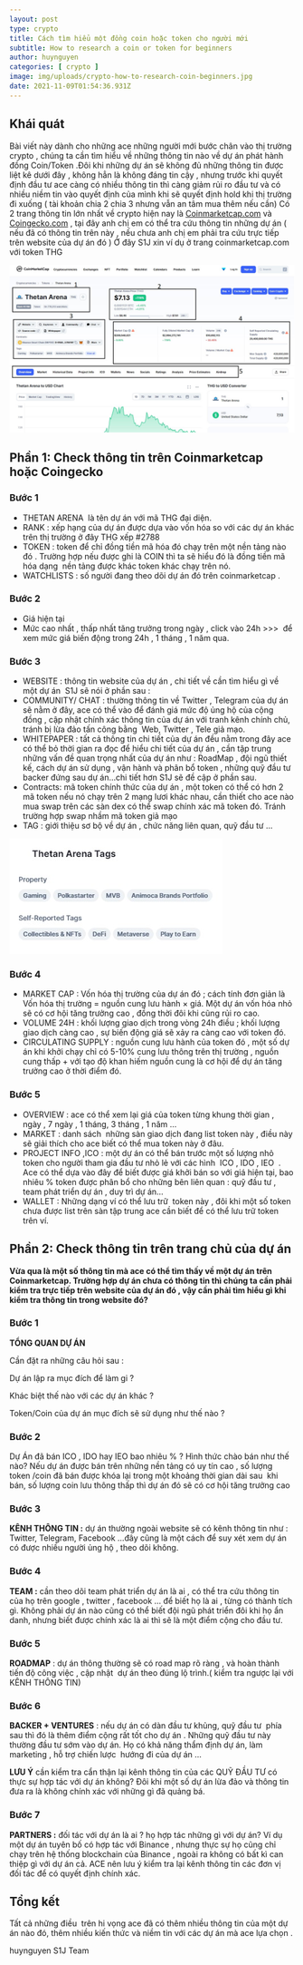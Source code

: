 ```yaml
---
layout: post
type: crypto
title: Cách tìm hiểu một đồng coin hoặc token cho người mới
subtitle: How to research a coin or token for beginners
author: huynguyen
categories: [ crypto ]
image: img/uploads/crypto-how-to-research-coin-beginners.jpg
date: 2021-11-09T01:54:36.931Z
---
```

## Khái quát

Bài viết này dành cho những ace những người mới bước chân vào thị trường crypto , chúng ta cần tìm hiểu về những thông tin nào về dự án phát hành đồng Coin/Token .Đôi khi những dự án sẽ không đủ những thông tin được liệt kê dưới đây , không hẳn là không đáng tin cậy  , nhưng trước khi quyết định đầu tư ace càng có nhiều thông tin thì càng giảm rủi ro đầu tư và có nhiều niềm tin vào quyết định của mình khi sẽ quyết định hold khi thị trường đi xuống ( tài khoản chia 2 chia 3 nhưng vẫn an tâm mua thêm nếu cần)
Có 2 trang thông tin lớn nhất về crypto hiện nay là [Coinmarketcap.com](https://coinmarketcap.com/) và [Coingecko.com](https://www.coingecko.com/en) , tại đây anh chị em có thể tra cứu thông tin  những dự án ( nếu đã có thông tin trên này , nếu chưa anh chị em phải tra cứu trực tiếp trên website của dự án đó )
Ở đây S1J xin ví dụ ở trang coinmarketcap.com với token THG

![THG](/img/uploads/crypto-how-to-research-coin-beginners_2.jpg)

## Phần 1: Check thông tin trên Coinmarketcap hoặc Coingecko

### Bước 1

* THETAN ARENA  là tên dự án với mã THG đại diện.
* RANK : xếp hạng của dự án được dựa vào vốn hóa so với các dự án khác trên thị trường ở đây THG xếp #2788
* TOKEN : token để chỉ đồng tiền mã hóa đó chạy trên một nền tảng nào đó . Trường hợp nếu được ghi là COIN thì ta sẽ hiểu đó là đồng tiền mã hóa dạng  nền tảng được khác token khác chạy trên nó.
* WATCHLISTS : số người đang theo dõi dự án đó trên coinmarketcap .

### Bước 2

* Giá hiện tại 
* Mức cao nhất , thấp nhất tăng trưởng trong ngày , click vào 24h >>>  để xem mức giá biến động trong 24h , 1 tháng , 1 năm qua.

### Bước 3

* WEBSITE : thông tin website của dự án , chi tiết về cần tìm hiểu gì về một dự án  S1J sẽ nói ở phần sau :
* COMMUNITY/ CHAT : thường thông tin về Twitter , Telegram của dự án sẽ nằm ở đây, ace có thể vào để đánh giá mức độ ủng hộ của cộng đồng , cập nhật chính xác thông tin của dự án với tranh kênh chính chủ, tránh bị lừa đảo tấn công bằng  Web, Twitter , Tele giả mạo.
* WHITEPAPER : tất cả thông tin chi tiết của dự án đều nằm trong đây ace có thể bỏ thời gian ra đọc để hiểu chi tiết của dự án , cần tập trung những vấn đề quan trọng nhất của dự án như : RoadMap , đội ngũ thiết kế, cách dự án sử dụng , vận hành và phân bổ token , những quỹ đầu tư backer đứng sau dự án…chi tiết hơn S1J sẽ đề cập ở phần sau.
* Contracts: mã token chính thức của dự án , một token có thể có hơn 2 mã token nếu nó chạy trên 2 mạng lươi khác nhau, cần thiết cho ace nào mua swap trên các sàn dex có thể swap chính xác mã token đó. Tránh trường hợp swap nhầm mã token giả mạo
* TAG : giới thiệu sơ bộ về dự án , chức năng liên quan, quỹ đầu tư ...

![](/img/uploads/crypto-how-to-research-coin-beginners_3.jpg)

### Bước 4

* MARKET CAP : Vốn hóa thị trường của dự án đó ; cách tính đơn giản là Vốn hóa thị trường = nguồn cung lưu hành × giá. Một dự án vốn hóa nhỏ sẽ có cơ hội tăng trưởng cao , đồng thời đôi khi cũng rủi ro cao.
* VOLUME 24H : khối lượng giao dịch trong vòng 24h điều ; khối lượng giao dịch càng cao , sự biến động giá sẽ xảy ra càng cao với token đó.
* CIRCULATING SUPPLY : nguồn cung lưu hành của token đó , một số dự án khi khởi chạy chỉ có 5-10% cung lưu thông trên thị trường , nguồn cung thấp + với tạo độ khan hiếm nguồn cung là cơ hội để dự án tăng trưởng cao ở thời điểm đó.

### Bước 5

* OVERVIEW : ace có thể xem lại giá của token từng khung thời gian , ngày , 7 ngày , 1 tháng, 3 tháng , 1 năm …
* MARKET : danh sách  những sàn giao dịch đang list token này , điều này sẽ giải thích cho ace biết có thể mua token này ở đâu.
* PROJECT INFO ,ICO : một dự án có thể bán trước một số lượng nhỏ token cho người tham gia đầu tư nhỏ lẻ với các hình  ICO , IDO , IEO  . Ace có thể dựa vào đây để biết được giá khởi bán so với giá hiện tại, bao nhiêu % token được phân bổ cho những bên liên quan : quỹ đầu tư , team phát triển dự án , duy trì dự án…
* WALLET : Những dạng ví có thể lưu trữ  token này , đôi khi một số token chưa được list trên sàn tập trung ace cần biết để có thể lưu trữ token trên ví.

## Phần 2: Check thông tin trên trang chủ của dự án

**Vừa qua là một số thông tin mà ace có thể tìm thấy về một dự án trên Coinmarketcap. Trường hợp dự án chưa có thông tin thì chúng ta cần phải kiểm tra trực tiếp trên website của dự án đó , vậy cần phải tìm hiểu gì khi  kiểm tra thông tin trong website đó?**

### Bước 1

**TỔNG QUAN DỰ ÁN** 

Cần đặt ra những câu hỏi sau :

Dự án lập ra mục đích để làm gi ? 

Khác biệt thế nào với các dự án khác ?

Token/Coin của dự án mục đích sẽ sử dụng như thế nào ?

### Bước 2

Dự Án đã bán ICO , IDO hay IEO bao nhiêu % ? Hình thức chào bán như thế nào? Nếu dự án được bán trên những nền tảng có uy tín cao , số lượng token /coin đã bán được khóa lại trong một khoảng thời gian dài sau  khi bán, số lượng coin lưu thông thấp thì dự án đó sẽ có cơ hội tăng trưởng cao

### **Bước 3**

**KÊNH THÔNG TIN :** dự án thường ngoài website sẽ có kênh thông tin như : Twitter, Telegram, Facebook …đây cũng là một cách để suy xét xem dự án có được nhiều người ủng hộ , theo dõi không.

### **Bước 4**

**TEAM :** cần theo dõi team phát triển dự án là ai , có thể tra cứu thông tin của họ trên google , twitter , facebook … để biết họ là ai , từng có thành tích gì. Không phải dự án nào cũng có thể biết đội ngũ phát triển đôi khi họ ẩn danh, nhưng biết được chính xác là ai thì sẽ là một điểm cộng cho đầu tư.

### **Bước 5**

**ROADMAP** : dự án thông thường sẽ có road map rõ ràng , và hoàn thành tiến độ công việc , cập nhật  dự án theo đúng lộ trình.( kiểm tra ngược lại với KÊNH THÔNG TIN)

### **Bước 6**

**BACKER + VENTURES** : nếu dự án có dàn đầu tư khủng, quỹ đầu tư  phía sau thì đó là thêm điểm cộng rất tốt cho dự án . Những quỹ đầu tư này thường đầu tư sớm vào dự án. Họ có khả năng thẩm định dự án, làm marketing , hỗ trợ chiến lược  hướng đi của dự án …

**LƯU Ý** cần kiểm tra cẩn thận lại kênh thông tin của các QUỸ ĐẦU TƯ có thực sự hợp tác với dự án không? Đôi khi một số dự án lừa đảo và thông tin đưa ra là không chính xác với những gì đã quảng bá.

### **Bước 7**

**PARTNERS :** đối tác với dự án là ai ? họ hợp tác những gì với dự án? Ví dụ một dự án tuyên bố có hợp tác với Binance , nhưng thực sự họ cũng chỉ chạy trên hệ thống blockchain của Binance , ngoài ra không có bất kì can thiệp gì với dự án cả. ACE nên lưu ý kiểm tra lại kênh thông tin các đơn vị đối tác để có quyết định chính xác.

## Tổng kết

Tất cả những điều  trên hi vọng ace đã có thêm nhiều thông tin của một dự án nào đó, thêm nhiều kiến thức và niềm tin với các dự án mà ace lựa chọn .

huynguyen S1J Team

<!--EndFragment-->